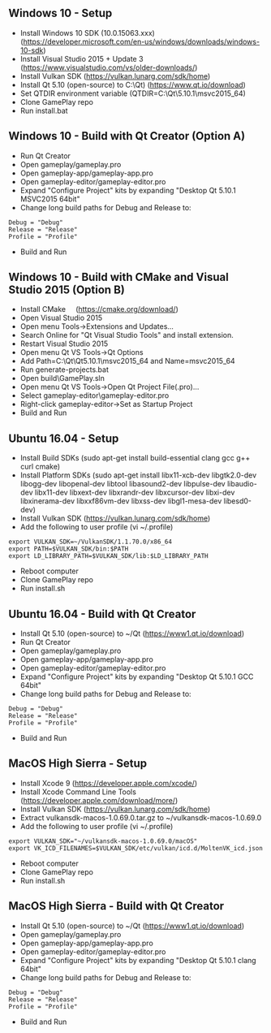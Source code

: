 Windows 10 - Setup
------------------
- Install Windows 10 SDK (10.0.15063.xxx)    (https://developer.microsoft.com/en-us/windows/downloads/windows-10-sdk)
- Install Visual Studio 2015 + Update 3      (https://www.visualstudio.com/vs/older-downloads/)
- Install Vulkan SDK                         (https://vulkan.lunarg.com/sdk/home)
- Install Qt 5.10 (open-source) to C:\Qt)    (https://www.qt.io/download)
- Set QTDIR environment variable             (QTDIR=C:\Qt\5.10.1\msvc2015_64)
- Clone GamePlay repo
- Run install.bat

Windows 10 - Build with Qt Creator (Option A)
----------------------------------------------
- Run Qt Creator
- Open gameplay/gameplay.pro
- Open gameplay-app/gameplay-app.pro
- Open gameplay-editor/gameplay-editor.pro
- Expand "Configure Project" kits by expanding "Desktop Qt 5.10.1 MSVC2015 64bit"
- Change long build paths for Debug and Release to:
```
Debug = "Debug"
Release = "Release"
Profile = "Profile"
```
- Build and Run

Windows 10 - Build with CMake and Visual Studio 2015 (Option B)
---------------------------------------------------------------
- Install CMake                             (https://cmake.org/download/)
- Open Visual Studio 2015
- Open menu Tools->Extensions and Updates...
- Search Online for "Qt Visual Studio Tools" and install extension.
- Restart Visual Studio 2015
- Open menu Qt VS Tools->Qt Options
- Add Path=C:\Qt\Qt5.10.1\msvc2015_64 and Name=msvc2015_64
- Run generate-projects.bat
- Open build\GamePlay.sln
- Open menu Qt VS Tools->Open Qt Project File(.pro)...
- Select gameplay-editor\gameplay-editor.pro
- Right-click gameplay-editor->Set as Startup Project
- Build and Run

Ubuntu 16.04 - Setup
--------------------
- Install Build SDKs                        (sudo apt-get install build-essential clang gcc g++ curl cmake)
- Install Platform SDKs                     (sudo apt-get install libx11-xcb-dev libgtk2.0-dev libogg-dev libopenal-dev 
libtool libasound2-dev  libpulse-dev libaudio-dev libx11-dev libxext-dev libxrandr-dev libxcursor-dev libxi-dev libxinerama-dev libxxf86vm-dev libxss-dev libgl1-mesa-dev libesd0-dev)
- Install Vulkan SDK                        (https://vulkan.lunarg.com/sdk/home)
- Add the following to user profile         (vi ~/.profile)
```
export VULKAN_SDK=~/VulkanSDK/1.1.70.0/x86_64 
export PATH=$VULKAN_SDK/bin:$PATH
export LD_LIBRARY_PATH=$VULKAN_SDK/lib:$LD_LIBRARY_PATH
```
- Reboot computer
- Clone GamePlay repo
- Run install.sh

Ubuntu 16.04 - Build with Qt Creator
------------------------------------
- Install Qt 5.10 (open-source) to ~/Qt     (https://www1.qt.io/download)
- Run Qt Creator
- Open gameplay/gameplay.pro
- Open gameplay-app/gameplay-app.pro
- Open gameplay-editor/gameplay-editor.pro
- Expand "Configure Project" kits by expanding "Desktop Qt 5.10.1 GCC 64bit"
- Change long build paths for Debug and Release to:
```
Debug = "Debug"
Release = "Release"
Profile = "Profile"
```
- Build and Run

MacOS High Sierra - Setup
-------------------------
- Install Xcode 9                           (https://developer.apple.com/xcode/)
- Install Xcode Command Line Tools          (https://developer.apple.com/download/more/)
- Install Vulkan SDK                        (https://vulkan.lunarg.com/sdk/home)
- Extract vulkansdk-macos-1.0.69.0.tar.gz to ~/vulkansdk-macos-1.0.69.0
- Add the following to user profile         (vi ~/.profile)
```
export VULKAN_SDK="~/vulkansdk-macos-1.0.69.0/macOS"
export VK_ICD_FILENAMES=$VULKAN_SDK/etc/vulkan/icd.d/MoltenVK_icd.json
```
- Reboot computer
- Clone GamePlay repo
- Run install.sh

MacOS High Sierra - Build with Qt Creator
-----------------------------------------
- Install Qt 5.10 (open-source) to ~/Qt     (https://www1.qt.io/download)
- Open gameplay/gameplay.pro
- Open gameplay-app/gameplay-app.pro
- Open gameplay-editor/gameplay-editor.pro
- Expand "Configure Project" kits by expanding "Desktop Qt 5.10.1 clang 64bit"
- Change long build paths for Debug and Release to:
```
Debug = "Debug"
Release = "Release"
Profile = "Profile"
```
- Build and Run
